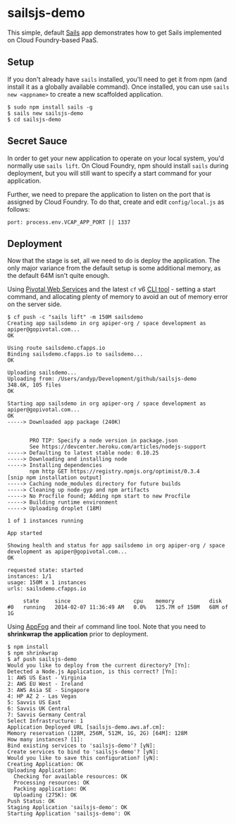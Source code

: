 sailsjs-demo
============

This simple, default [Sails](http://sailsjs.org/) app demonstrates how to get Sails implemented on 
Cloud Foundry-based PaaS.

Setup
-----
If you don't already have `sails` installed, you'll need to get it from npm (and
install it as a globally available command). Once installed, you can use `sails
new <appname>` to create a new scaffolded application.

    $ sudo npm install sails -g
    $ sails new sailsjs-demo
    $ cd sailsjs-demo

Secret Sauce
------------
In order to get your new application to operate on your local system, you'd 
normally use `sails lift`. On Cloud Foundry, npm should install `sails` during deployment, but you will still want to specify a start command for your application.

Further, we need to prepare the application to listen on the port that is
assigned by Cloud Foundry. To do that, create and edit `config/local.js` as follows:

    port: process.env.VCAP_APP_PORT || 1337

Deployment
----------
Now that the stage is set, all we need to do is deploy the application. The only major variance from the default setup is some additional memory, as the default 64M isn't quite enough.

Using [Pivotal Web Services](http://run.pivotal.io) and the latest `cf` v6 [CLI tool](https://console.run.pivotal.io/download_cli) - setting a start command, and allocating plenty of memory to avoid an out of memory error on the server side.

````
$ cf push -c "sails lift" -m 150M sailsdemo
Creating app sailsdemo in org apiper-org / space development as apiper@gopivotal.com...
OK

Using route sailsdemo.cfapps.io
Binding sailsdemo.cfapps.io to sailsdemo...
OK

Uploading sailsdemo...
Uploading from: /Users/andyp/Development/github/sailsjs-demo
348.6K, 105 files
OK

Starting app sailsdemo in org apiper-org / space development as apiper@gopivotal.com...
OK
-----> Downloaded app package (240K)


       PRO TIP: Specify a node version in package.json
       See https://devcenter.heroku.com/articles/nodejs-support
-----> Defaulting to latest stable node: 0.10.25
-----> Downloading and installing node
-----> Installing dependencies
       npm http GET https://registry.npmjs.org/optimist/0.3.4
[snip npm installation output]
-----> Caching node_modules directory for future builds
-----> Cleaning up node-gyp and npm artifacts
-----> No Procfile found; Adding npm start to new Procfile
-----> Building runtime environment
-----> Uploading droplet (18M)

1 of 1 instances running

App started

Showing health and status for app sailsdemo in org apiper-org / space development as apiper@gopivotal.com...
OK

requested state: started
instances: 1/1
usage: 150M x 1 instances
urls: sailsdemo.cfapps.io

     state     since                    cpu    memory           disk
#0   running   2014-02-07 11:36:49 AM   0.0%   125.7M of 150M   68M of 1G
````

Using [AppFog](http://appfog.com) and their `af` 
command line tool. Note that you need to __shrinkwrap 
the application__ prior to deployment.

````
$ npm install
$ npm shrinkwrap
$ af push sailsjs-demo
Would you like to deploy from the current directory? [Yn]: 
Detected a Node.js Application, is this correct? [Yn]: 
1: AWS US East - Virginia
2: AWS EU West - Ireland
3: AWS Asia SE - Singapore
4: HP AZ 2 - Las Vegas
5: Savvis US East
6: Savvis UK Central
7: Savvis Germany Central
Select Infrastructure: 1
Application Deployed URL [sailsjs-demo.aws.af.cm]: 
Memory reservation (128M, 256M, 512M, 1G, 2G) [64M]: 128M
How many instances? [1]: 
Bind existing services to 'sailsjs-demo'? [yN]: 
Create services to bind to 'sailsjs-demo'? [yN]: 
Would you like to save this configuration? [yN]: 
Creating Application: OK
Uploading Application:
  Checking for available resources: OK
  Processing resources: OK
  Packing application: OK
  Uploading (275K): OK   
Push Status: OK
Staging Application 'sailsjs-demo': OK                                          
Starting Application 'sailsjs-demo': OK
````
